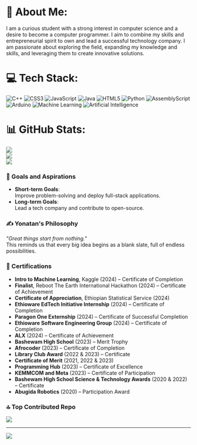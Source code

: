 # 💫 About Me:
I am a curious student with a strong interest in computer science and a desire to become a computer programmer. I aim to combine my skills and entrepreneurial spirit to own and lead a successful technology company. I am passionate about exploring the field, expanding my knowledge and skills, and leveraging them to create innovative solutions.

# 💻 Tech Stack:
![C++](https://img.shields.io/badge/c++-%2300599C.svg?style=for-the-badge&logo=c%2B%2B&logoColor=white) 
![CSS3](https://img.shields.io/badge/css3-%231572B6.svg?style=for-the-badge&logo=css3&logoColor=white) 
![JavaScript](https://img.shields.io/badge/javascript-%23323330.svg?style=for-the-badge&logo=javascript&logoColor=%23F7DF1E) 
![Java](https://img.shields.io/badge/java-%23ED8B00.svg?style=for-the-badge&logo=openjdk&logoColor=white) 
![HTML5](https://img.shields.io/badge/html5-%23E34F26.svg?style=for-the-badge&logo=html5&logoColor=white) 
![Python](https://img.shields.io/badge/python-3670A0?style=for-the-badge&logo=python&logoColor=ffdd54) 
![AssemblyScript](https://img.shields.io/badge/assembly%20script-%23000000.svg?style=for-the-badge&logo=assemblyscript&logoColor=white) 
![Arduino](https://img.shields.io/badge/-Arduino-00979D?style=for-the-badge&logo=Arduino&logoColor=white)
![Machine Learning](https://img.shields.io/badge/Machine%20Learning-%23FF6F00.svg?style=for-the-badge&logo=scikit-learn&logoColor=white) 
![Artificial Intelligence](https://img.shields.io/badge/AI-%2300ADEF.svg?style=for-the-badge&logo=OpenAI&logoColor=white)

# 📊 GitHub Stats:
![](https://github-readme-stats.vercel.app/api?username=yonatanbest&theme=dark&hide_border=false&include_all_commits=false&count_private=false)<br/>
![](https://github-readme-streak-stats.herokuapp.com/?user=yonatanbest&theme=dark&hide_border=false)<br/>
![](https://github-readme-stats.vercel.app/api/top-langs/?username=yonatanbest&theme=dark&hide_border=false&include_all_commits=false&count_private=false&layout=compact)

### 🎯 Goals and Aspirations
- **Short-term Goals**:  
  Improve problem-solving and deploy full-stack applications.  
- **Long-term Goals**:  
  Lead a tech company and contribute to open-source.

### ✍️ Yonatan's Philosophy  
_"Great things start from nothing."_  
This reminds us that every big idea begins as a blank slate, full of endless possibilities.

### 📜 Certifications  
- **Intro to Machine Learning**, Kaggle (2024) – Certificate of Completion  
- **Finalist**, Reboot The Earth International Hackathon (2024) – Certificate of Achievement  
- **Certificate of Appreciation**, Ethiopian Statistical Service (2024)  
- **Ethioware EdTech Initiative Internship** (2024) – Certificate of Completion  
- **Paragon One Externship** (2024) – Certificate of Successful Completion  
- **Ethioware Software Engineering Group** (2024) – Certificate of Completion  
- **ALX** (2024) – Certificate of Achievement  
- **Bashewam High School** (2023) – Merit Trophy  
- **Afrocoder** (2023) – Certificate of Completion 
- **Library Club Award** (2022 & 2023) – Certificate  
- **Certificate of Merit** (2021, 2022 & 2023)  
- **Programming Hub** (2023) – Certificate of Excellence  
- **KEMMCOM and Meta** (2023) – Certificate of Participation  
- **Bashewam High School Science & Technology Awards** (2020 & 2022) – Certificate  
- **Abugida Robotics** (2020) – Participation Award

### 🔝 Top Contributed Repo
![](https://github-contributor-stats.vercel.app/api?username=yonatanbest&limit=5&theme=dark&combine_all_yearly_contributions=true)

---
[![](https://visitcount.itsvg.in/api?id=yonatanbest&icon=0&color=0)](https://visitcount.itsvg.in)
